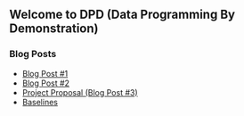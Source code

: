 ## Welcome to DPD (Data Programming By Demonstration)

### Blog Posts

- [Blog Post #1](blog_1.md)
- [Blog Post #2](blog_2.md)
- [Project Proposal (Blog Post #3)](blog_3.md)
- [Baselines](blog_4.md)
